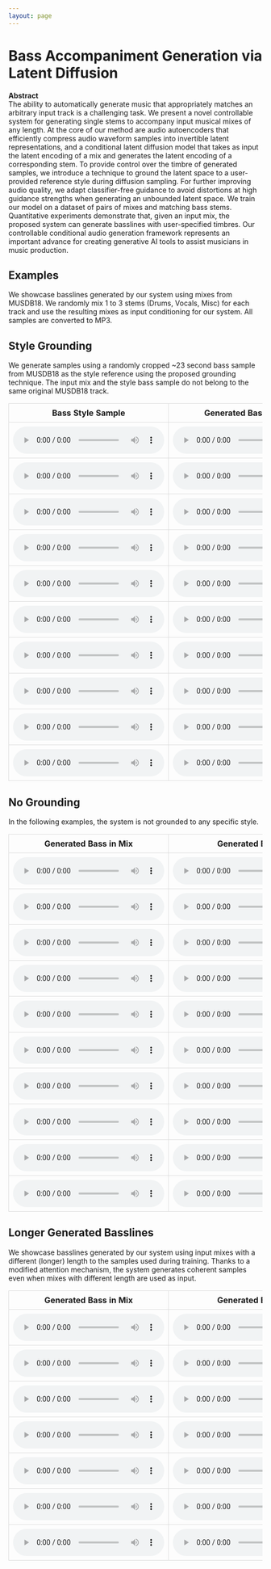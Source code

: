 ```yaml
---
layout: page
---
```


# Bass Accompaniment Generation via Latent Diffusion

**Abstract**  
The ability to automatically generate music that appropriately matches an arbitrary input track is a challenging task. We present a novel controllable system for generating single stems to accompany input musical mixes of any length. At the core of our method are audio autoencoders that efficiently compress audio waveform samples into invertible latent representations, and a conditional latent diffusion model that takes as input the latent encoding of a mix and generates the latent encoding of a corresponding stem. To provide control over the timbre of generated samples, we introduce a technique to ground the latent space to a user-provided reference style during diffusion sampling. For further improving audio quality, we adapt classifier-free guidance to avoid distortions at high guidance strengths when generating an unbounded latent space. We train our model on a dataset of pairs of mixes and matching bass stems. Quantitative experiments demonstrate that, given an input mix, the proposed system can generate basslines with user-specified timbres. Our controllable conditional audio generation framework represents an important advance for creating generative AI tools to assist musicians in music production.


## Examples

We showcase basslines generated by our system using mixes from MUSDB18. We randomly mix 1 to 3 stems (Drums, Vocals, Misc) for each track and use the resulting mixes as input conditioning for our system. All samples are converted to MP3.

## Style Grounding

We generate samples using a randomly cropped ~23 second bass sample from MUSDB18 as the style reference using the proposed grounding technique. The input mix and the style bass sample do not belong to the same original MUSDB18 track.

<style>
  table {
    width: 100%;
    border-collapse: collapse;
  }

  th, td {
    width: 25%;
    text-align: center;
    padding: 8px;
    border: 1px solid #ddd;
  }
</style>


<table>
  <thead>
    <tr>
      <th>Bass Style Sample</th>
      <th>Generated Bass in Mix</th>
      <th>Generated Bass</th>
      <th>Input Mix</th>
    </tr>
  </thead>
  <tbody>
    <tr>
      <td><audio src="ground/8/ground.mp3" controls></audio></td>
      <td><audio src="ground/8/mix_gen_ground.mp3" controls></audio></td>
      <td><audio src="ground/8/bass_gen_ground.mp3" controls></audio></td>
      <td><audio src="ground/8/mix_input.mp3" controls></audio></td>
    </tr>
    <tr>
      <td><audio src="ground/9/ground.mp3" controls></audio></td>
      <td><audio src="ground/9/mix_gen_ground.mp3" controls></audio></td>
      <td><audio src="ground/9/bass_gen_ground.mp3" controls></audio></td>
      <td><audio src="ground/9/mix_input.mp3" controls></audio></td>
    </tr>
    <tr>
      <td><audio src="ground/0/ground.mp3" controls></audio></td>
      <td><audio src="ground/0/mix_gen_ground.mp3" controls></audio></td>
      <td><audio src="ground/0/bass_gen_ground.mp3" controls></audio></td>
      <td><audio src="ground/0/mix_input.mp3" controls></audio></td>
    </tr>
    <tr>
      <td><audio src="ground/1/ground.mp3" controls></audio></td>
      <td><audio src="ground/1/mix_gen_ground.mp3" controls></audio></td>
      <td><audio src="ground/1/bass_gen_ground.mp3" controls></audio></td>
      <td><audio src="ground/1/mix_input.mp3" controls></audio></td>
    </tr>
    <tr>
      <td><audio src="ground/3/ground.mp3" controls></audio></td>
      <td><audio src="ground/3/mix_gen_ground.mp3" controls></audio></td>
      <td><audio src="ground/3/bass_gen_ground.mp3" controls></audio></td>
      <td><audio src="ground/3/mix_input.mp3" controls></audio></td>
    </tr>
    <tr>
      <td><audio src="ground/4/ground.mp3" controls></audio></td>
      <td><audio src="ground/4/mix_gen_ground.mp3" controls></audio></td>
      <td><audio src="ground/4/bass_gen_ground.mp3" controls></audio></td>
      <td><audio src="ground/4/mix_input.mp3" controls></audio></td>
    </tr>
    <tr>
      <td><audio src="ground/5/ground.mp3" controls></audio></td>
      <td><audio src="ground/5/mix_gen_ground.mp3" controls></audio></td>
      <td><audio src="ground/5/bass_gen_ground.mp3" controls></audio></td>
      <td><audio src="ground/5/mix_input.mp3" controls></audio></td>
    </tr>
    <tr>
      <td><audio src="ground/6/ground.mp3" controls></audio></td>
      <td><audio src="ground/6/mix_gen_ground.mp3" controls></audio></td>
      <td><audio src="ground/6/bass_gen_ground.mp3" controls></audio></td>
      <td><audio src="ground/6/mix_input.mp3" controls></audio></td>
    </tr>
    <tr>
      <td><audio src="ground/2/ground.mp3" controls></audio></td>
      <td><audio src="ground/2/mix_gen_ground.mp3" controls></audio></td>
      <td><audio src="ground/2/bass_gen_ground.mp3" controls></audio></td>
      <td><audio src="ground/2/mix_input.mp3" controls></audio></td>
    </tr>
    <tr>
      <td><audio src="ground/7/ground.mp3" controls></audio></td>
      <td><audio src="ground/7/mix_gen_ground.mp3" controls></audio></td>
      <td><audio src="ground/7/bass_gen_ground.mp3" controls></audio></td>
      <td><audio src="ground/7/mix_input.mp3" controls></audio></td>
    </tr>
  </tbody>
</table>



## No Grounding
In the following examples, the system is not grounded to any specific style.

<table>
  <thead>
    <tr>
      <th>Generated Bass in Mix</th>
      <th>Generated Bass</th>
      <th>Input Mix</th>
      <th>Original Bass in Mix</th>
    </tr>
  </thead>
  <tbody>
    <tr>
      <td><audio src="short/5/mix_gen.mp3" controls></audio></td>
      <td><audio src="short/5/bass_gen.mp3" controls></audio></td>
      <td><audio src="short/5/mix_input.mp3" controls></audio></td>
      <td><audio src="short/5/mix_true.mp3" controls></audio></td>
    </tr>
    <tr>
      <td><audio src="short/7/mix_gen.mp3" controls></audio></td>
      <td><audio src="short/7/bass_gen.mp3" controls></audio></td>
      <td><audio src="short/7/mix_input.mp3" controls></audio></td>
      <td><audio src="short/7/mix_true.mp3" controls></audio></td>
    </tr>
    <tr>
      <td><audio src="short/2/mix_gen.mp3" controls></audio></td>
      <td><audio src="short/2/bass_gen.mp3" controls></audio></td>
      <td><audio src="short/2/mix_input.mp3" controls></audio></td>
      <td><audio src="short/2/mix_true.mp3" controls></audio></td>
    </tr>
    <tr>
      <td><audio src="short/4/mix_gen.mp3" controls></audio></td>
      <td><audio src="short/4/bass_gen.mp3" controls></audio></td>
      <td><audio src="short/4/mix_input.mp3" controls></audio></td>
      <td><audio src="short/4/mix_true.mp3" controls></audio></td>
    </tr>
    <tr>
      <td><audio src="short/0/mix_gen.mp3" controls></audio></td>
      <td><audio src="short/0/bass_gen.mp3" controls></audio></td>
      <td><audio src="short/0/mix_input.mp3" controls></audio></td>
      <td><audio src="short/0/mix_true.mp3" controls></audio></td>
    </tr>
    <tr>
      <td><audio src="short/1/mix_gen.mp3" controls></audio></td>
      <td><audio src="short/1/bass_gen.mp3" controls></audio></td>
      <td><audio src="short/1/mix_input.mp3" controls></audio></td>
      <td><audio src="short/1/mix_true.mp3" controls></audio></td>
    </tr>
    <tr>
      <td><audio src="short/3/mix_gen.mp3" controls></audio></td>
      <td><audio src="short/3/bass_gen.mp3" controls></audio></td>
      <td><audio src="short/3/mix_input.mp3" controls></audio></td>
      <td><audio src="short/3/mix_true.mp3" controls></audio></td>
    </tr>
    <tr>
      <td><audio src="short/6/mix_gen.mp3" controls></audio></td>
      <td><audio src="short/6/bass_gen.mp3" controls></audio></td>
      <td><audio src="short/6/mix_input.mp3" controls></audio></td>
      <td><audio src="short/6/mix_true.mp3" controls></audio></td>
    </tr>
    <tr>
      <td><audio src="short/8/mix_gen.mp3" controls></audio></td>
      <td><audio src="short/8/bass_gen.mp3" controls></audio></td>
      <td><audio src="short/8/mix_input.mp3" controls></audio></td>
      <td><audio src="short/8/mix_true.mp3" controls></audio></td>
    </tr>
    <tr>
      <td><audio src="short/9/mix_gen.mp3" controls></audio></td>
      <td><audio src="short/9/bass_gen.mp3" controls></audio></td>
      <td><audio src="short/9/mix_input.mp3" controls></audio></td>
      <td><audio src="short/9/mix_true.mp3" controls></audio></td>
    </tr>
  </tbody>
</table>


## Longer Generated Basslines

We showcase basslines generated by our system using input mixes with a different (longer) length to the samples used during training. Thanks to a modified attention mechanism, the system generates coherent samples even when mixes with different length are used as input.


<table>
  <thead>
    <tr>
      <th>Generated Bass in Mix</th>
      <th>Generated Bass</th>
    </tr>
  </thead>
  <tbody>
    <tr>
      <td><audio src="whole/0/mix_gen.mp3" controls></audio></td>
      <td><audio src="whole/0/bass_gen.mp3" controls></audio></td>
    </tr>
    <tr>
      <td><audio src="whole/1/mix_gen.mp3" controls></audio></td>
      <td><audio src="whole/1/bass_gen.mp3" controls></audio></td>
    </tr>
    <tr>
      <td><audio src="whole/3/mix_gen.mp3" controls></audio></td>
      <td><audio src="whole/3/bass_gen.mp3" controls></audio></td>
    </tr>
    <tr>
      <td><audio src="whole/4/mix_gen.mp3" controls></audio></td>
      <td><audio src="whole/4/bass_gen.mp3" controls></audio></td>
    </tr>
    <tr>
      <td><audio src="whole/5/mix_gen.mp3" controls></audio></td>
      <td><audio src="whole/5/bass_gen.mp3" controls></audio></td>
    </tr>
    <tr>
      <td><audio src="whole/2/mix_gen.mp3" controls></audio></td>
      <td><audio src="whole/2/bass_gen.mp3" controls></audio></td>
    </tr>
    <tr>
      <td><audio src="whole/6/mix_gen.mp3" controls></audio></td>
      <td><audio src="whole/6/bass_gen.mp3" controls></audio></td>
    </tr>
  </tbody>
</table>
